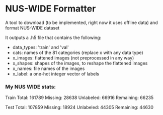 # NUS-WIDE Formatter

A tool to download (to be implemented, right now it uses offline data) and format NUS-WIDE dataset

It outputs a .h5 file that contains the following:

* data_types: 'train' and 'val'
* cats: names of the 81 categories
(replace x with any data type)
* x_images: flattened images (not preprocessed in any way)
* x_shapes: shapes of the images, to reshape the flattened images
* x_names: file names of the images
* x_label: a one-hot integer vector of labels

### My NUS WIDE stats:

Train
Total: 161789
Missing: 28638
Unlabeled: 66916
Remaining: 66235

Test
Total: 107859
Missing: 18924
Unlabeled: 44305
Remaining: 44630